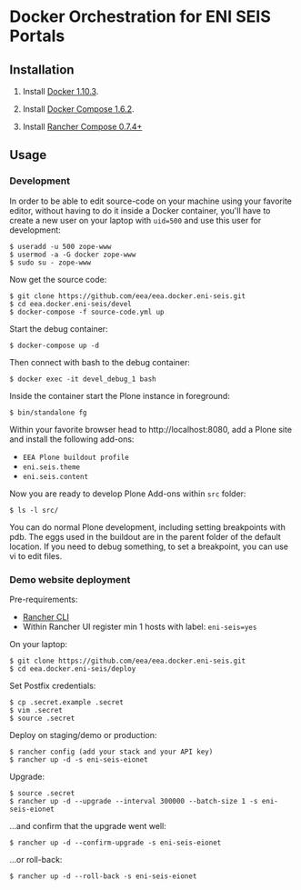 # Docker Orchestration for ENI SEIS Portals

## Installation

1. Install [Docker 1.10.3](https://docs.docker.com/engine/installation/linux/centos/).

2. Install [Docker Compose 1.6.2](https://docs.docker.com/compose/install/).

3. Install [Rancher Compose 0.7.4+](http://www.rancher.com)

## Usage

### Development

In order to be able to edit source-code on your machine using your favorite editor, without having to do it inside a Docker container, you'll have to create a new user on your laptop with `uid=500` and use this user for development:

    $ useradd -u 500 zope-www
    $ usermod -a -G docker zope-www
    $ sudo su - zope-www

Now get the source code:

    $ git clone https://github.com/eea/eea.docker.eni-seis.git
    $ cd eea.docker.eni-seis/devel
    $ docker-compose -f source-code.yml up

Start the debug container:

    $ docker-compose up -d

Then connect with bash to the debug container:

    $ docker exec -it devel_debug_1 bash
    
Inside the container start the Plone instance in foreground:

    $ bin/standalone fg

Within your favorite browser head to http://localhost:8080,
add a Plone site and install the following add-ons:
* `EEA Plone buildout profile`
* `eni.seis.theme`
* `eni.seis.content`

Now you are ready to develop Plone Add-ons within `src` folder:

    $ ls -l src/

You can do normal Plone development, including setting breakpoints 
with pdb. The eggs used in the buildout are in the parent folder of
the default location. If you need to debug something, to set a 
breakpoint, you can use vi to edit files.

### Demo website deployment

Pre-requirements:

* [Rancher CLI](http://rancher.com/docs/rancher/v1.2/en/cli/)
* Within Rancher UI register min 1 hosts with label: `eni-seis=yes`

On your laptop:

    $ git clone https://github.com/eea/eea.docker.eni-seis.git
    $ cd eea.docker.eni-seis/deploy

Set Postfix credentials:

    $ cp .secret.example .secret
    $ vim .secret
    $ source .secret

Deploy on staging/demo or production:

    $ rancher config (add your stack and your API key)
    $ rancher up -d -s eni-seis-eionet

Upgrade:

    $ source .secret
    $ rancher up -d --upgrade --interval 300000 --batch-size 1 -s eni-seis-eionet

...and confirm that the upgrade went well:

    $ rancher up -d --confirm-upgrade -s eni-seis-eionet

...or roll-back:

    $ rancher up -d --roll-back -s eni-seis-eionet
